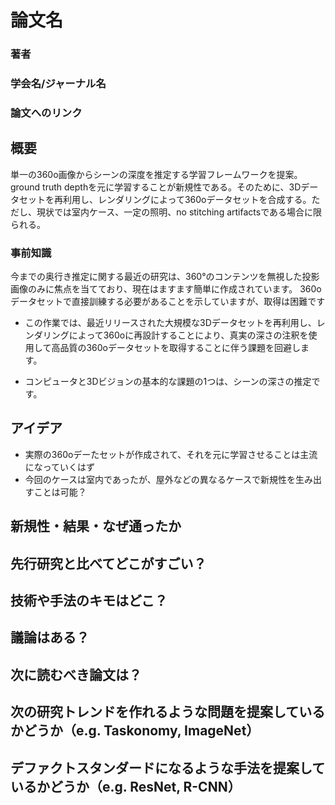 # 論文名
### 著者
### 学会名/ジャーナル名
### 論文へのリンク


## 概要
単一の360o画像からシーンの深度を推定する学習フレームワークを提案。ground truth depthを元に学習することが新規性である。そのために、3Dデータセットを再利用し、レンダリングによって360oデータセットを合成する。ただし、現状では室内ケース、一定の照明、no stitching artifactsである場合に限られる。

### 事前知識
今までの奥行き推定に関する最近の研究は、360°のコンテンツを無視した投影画像のみに焦点を当てており、現在はますます簡単に作成されています。
360oデータセットで直接訓練する必要があることを示していますが、取得は困難です

- この作業では、最近リリースされた大規模な3Dデータセットを再利用し、レンダリングによって360oに再設計することにより、真実の深さの注釈を使用して高品質の360oデータセットを取得することに伴う課題を回避します。

- コンピュータと3Dビジョンの基本的な課題の1つは、シーンの深さの推定です。

## アイデア
- 実際の360oデーたセットが作成されて、それを元に学習させることは主流になっていくはず
- 今回のケースは室内であったが、屋外などの異なるケースで新規性を生み出すことは可能？﻿

## 新規性・結果・なぜ通ったか
## 先行研究と比べてどこがすごい？
## 技術や手法のキモはどこ？
## 議論はある？
## 次に読むべき論文は？

## 次の研究トレンドを作れるような問題を提案しているかどうか（e.g. Taskonomy, ImageNet）
## デファクトスタンダードになるような手法を提案しているかどうか（e.g. ResNet, R-CNN）
